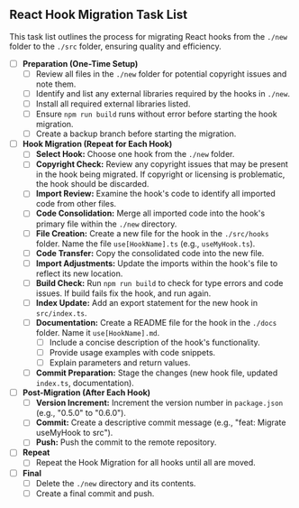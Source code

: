 ## React Hook Migration Task List

This task list outlines the process for migrating React hooks from the `./new` folder to the `./src` folder, ensuring quality and efficiency.

- [ ] **Preparation (One-Time Setup)**
  - [ ] Review all files in the `./new` folder for potential copyright issues and note them.
  - [ ] Identify and list any external libraries required by the hooks in `./new`.
  - [ ] Install all required external libraries listed.
  - [ ] Ensure `npm run build` runs without error before starting the hook migration.
  - [ ] Create a backup branch before starting the migration.
- [ ] **Hook Migration (Repeat for Each Hook)**
  - [ ] **Select Hook:** Choose one hook from the `./new` folder.
  - [ ] **Copyright Check:** Review any copyright issues that may be present in the hook being migrated. If copyright or licensing is problematic, the hook should be discarded.
  - [ ] **Import Review:** Examine the hook's code to identify all imported code from other files.
  - [ ] **Code Consolidation:** Merge all imported code into the hook's primary file within the `./new` directory.
  - [ ] **File Creation:** Create a new file for the hook in the `./src/hooks` folder. Name the file `use[HookName].ts` (e.g., `useMyHook.ts`).
  - [ ] **Code Transfer:** Copy the consolidated code into the new file.
  - [ ] **Import Adjustments:** Update the imports within the hook's file to reflect its new location.
  - [ ] **Build Check:** Run `npm run build` to check for type errors and code issues. If build fails fix the hook, and run again.
  - [ ] **Index Update:** Add an export statement for the new hook in `src/index.ts`.
  - [ ] **Documentation:** Create a README file for the hook in the `./docs` folder. Name it `use[HookName].md`.
    - [ ] Include a concise description of the hook's functionality.
    - [ ] Provide usage examples with code snippets.
    - [ ] Explain parameters and return values.
  - [ ] **Commit Preparation:** Stage the changes (new hook file, updated `index.ts`, documentation).
- [ ] **Post-Migration (After Each Hook)**
  - [ ] **Version Increment:** Increment the version number in `package.json` (e.g., "0.5.0" to "0.6.0").
  - [ ] **Commit:** Create a descriptive commit message (e.g., "feat: Migrate useMyHook to src").
  - [ ] **Push:** Push the commit to the remote repository.
- [ ] **Repeat**
  - [ ] Repeat the Hook Migration for all hooks until all are moved.
- [ ] **Final**
  - [ ] Delete the `./new` directory and its contents.
  - [ ] Create a final commit and push.